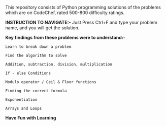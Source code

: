 This repository consists of Python programming solutions of the problems which are on CodeChef, rated 500-800 difficulty ratings.

**INSTRUCTION TO NAVIGATE:-** Just Press Ctrl+F and type your problem name, and you will get the solution.

**Key findings from these problems were to understand:-**

    Learn to break down a problem
    
    Find the algorithm to solve
    
    Addition, subtraction, division, multiplication
    
    If - else Conditions
    
    Modulo operator / Ceil & Floor functions
    
    Finding the correct formula
    
    Exponentiation
    
    Arrays and Loops
    
  **Have Fun with Learning**
